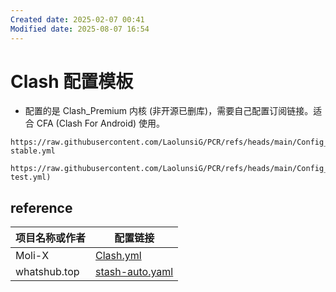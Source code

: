 ```yaml
---
Created date: 2025-02-07 00:41
Modified date: 2025-08-07 16:54
---
```

# Clash 配置模板

- 配置的是 Clash_Premium 内核 (非开源已删库)，需要自己配置订阅链接。适合 CFA (Clash For Android) 使用。

```
https://raw.githubusercontent.com/LaolunsiG/PCR/refs/heads/main/Config_File/Clash/Clash-stable.yml
```

```
https://raw.githubusercontent.com/LaolunsiG/PCR/refs/heads/main/Config_File/Clash/Clash-test.yml)
```

## reference

| 项目名称或作者      | 配置链接                                                                                                                   |
| ------------ | ---------------------------------------------------------------------------------------------------------------------- |
| Moli-X       | [Clash.yml](https://raw.githubusercontent.com/Moli-X/Resources/main/Clash/Clash.yml)                                   |
| whatshub.top | [stash-auto.yaml](https://whatshub.top/config/stash-auto.yaml)                                                         |
